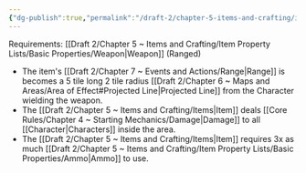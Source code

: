 ```yaml
---
{"dg-publish":true,"permalink":"/draft-2/chapter-5-items-and-crafting/item-property-lists/extra-properties/weapon/scatter/"}
---
```


Requirements: [[Draft 2/Chapter 5 ~ Items and Crafting/Item Property Lists/Basic Properties/Weapon\|Weapon]] (Ranged)

- The item's [[Draft 2/Chapter 7 ~ Events and Actions/Range\|Range]] is becomes a 5 tile long 2 tile radius [[Draft 2/Chapter 6 ~ Maps and Areas/Area of Effect#Projected Line\|Projected Line]] from the Character wielding the weapon.
- The [[Draft 2/Chapter 5 ~ Items and Crafting/Items\|Item]] deals [[Core Rules/Chapter 4 ~ Starting Mechanics/Damage\|Damage]] to all [[Character\|Characters]] inside the area.
- The [[Draft 2/Chapter 5 ~ Items and Crafting/Items\|Item]] requires 3x as much [[Draft 2/Chapter 5 ~ Items and Crafting/Item Property Lists/Basic Properties/Ammo\|Ammo]] to use.